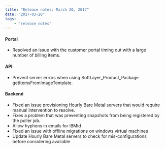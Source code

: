 ```yaml
---
title: "Release notes: March 20, 2017"
date: "2017-03-20"
tags:
    - "release notes"
---
```


#### Portal
+ Resolved an issue with the customer portal timing out with a large number of billing items.

#### API
+ Prevent server errors when using SoftLayer_Product_Package getItemsFromImageTemplate.


#### Backend
+ Fixed an issue provisioning Hourly Bare Metal servers that would require manual intervention to resolve.
+ Fixes a problem that was preventing snapshots from being registered by the poller job.
+ Allow hyphens in emails for IBMid
+ Fixed an issue with offline migrations on windows virtual machines
+ Update Hourly Bare Metal servers to check for mis-configurations before considering available